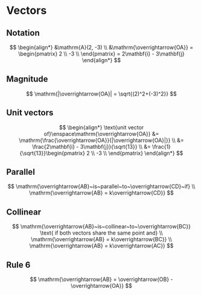 # Vectors

## Notation

$$
\begin{align*}
  &\mathrm{A}(2, -3) \\
  &\mathrm{\overrightarrow{OA}} = \begin{pmatrix}
  2 \\ -3 \\
  \end{pmatrix} = 2\mathbf{i} - 3\mathbf{j}
\end{align*}
$$

## Magnitude

$$
\mathrm{|\overrightarrow{OA}| = \sqrt{(2)^2+(-3)^2}}
$$

## Unit vectors

$$
\begin{align*}
  \text{unit vector of}\enspace\mathrm{\overrightarrow{OA}} &= \mathrm{\frac{\overrightarrow{OA}}{|\overrightarrow{OA}|}} \\
  &= \frac{2\mathbf{i} - 3\mathbf{j}}{\sqrt{13}} \\
  &= \frac{1}{\sqrt{13}}\begin{pmatrix}
  2 \\ -3 \\
  \end{pmatrix}
\end{align*}
$$

## Parallel

$$
\mathrm{\overrightarrow{AB}~is~parallel~to~\overrightarrow{CD}~if} \\
\mathrm{\overrightarrow{AB} = k\overrightarrow{CD}}
$$

## Collinear

$$
\mathrm{\overrightarrow{AB}~is~collinear~to~\overrightarrow{BC}} \text{ if both vectors share the same point and} \\
\mathrm{\overrightarrow{AB} = k\overrightarrow{BC}} \\
\mathrm{\overrightarrow{AB} = k\overrightarrow{AC}}
$$

## Rule 6

$$
\mathrm{\overrightarrow{AB} = \overrightarrow{OB} - \overrightarrow{OA}}
$$

